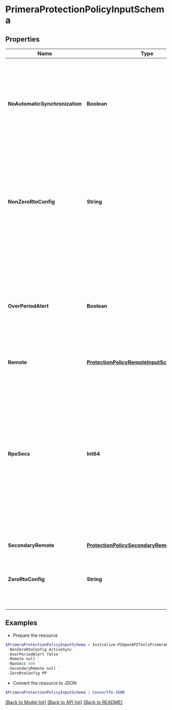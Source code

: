 # PrimeraProtectionPolicyInputSchema
## Properties

Name | Type | Description | Notes
------------ | ------------- | ------------- | -------------
**NoAutomaticSynchronization** | **Boolean** | Enabling this option results in no synchronization happening between the source and target application sets. This is applicable only in case of periodic replication, and is disabled by default. | [optional] 
**NonZeroRtoConfig** | **String** | Non-Zero RTO configuration to be used - Active Sync. Even the plain synchronous replication is non zero RTO configuration but for this plain sync configuration, no need to specify any value in this parameter. Cannot be used along with zeroRtoConfig | [optional] 
**OverPeriodAlert** | **Boolean** | If synchronization of an asynchronous periodic protection takes longer to complete than its synchronization period, an alert is generated. This property is not valid and hence cannot be enabled in case of synchronous replication. | [optional] 
**Remote** | [**ProtectionPolicyRemoteInputSchema**](ProtectionPolicyRemoteInputSchema.md) |  | 
**RpoSecs** | **Int64** | Specifies recovery point objective in seconds for asynchronous periodic protection. Range: 60 - 63072000, and should be an even number. For Synchronous replication, the value defaults to zero even if it is specified. For Asynchronous replication, if rpoSecs is not specified then it would be considered under the no-automatic-synchronization option, and no synchronization happens. | [optional] 
**SecondaryRemote** | [**ProtectionPolicySecondaryRemoteInputSchema**](ProtectionPolicySecondaryRemoteInputSchema.md) |  | [optional] 
**ZeroRtoConfig** | **String** | Zero RTO configuration to be used. Peer Persistence, Active Peer Persistence. Cannot be used along with nonZeroRtoConfig | [optional] 

## Examples

- Prepare the resource
```powershell
$PrimeraProtectionPolicyInputSchema = Initialize-PSOpenAPIToolsPrimeraProtectionPolicyInputSchema  -NoAutomaticSynchronization false `
 -NonZeroRtoConfig ActiveSync `
 -OverPeriodAlert false `
 -Remote null `
 -RpoSecs 600 `
 -SecondaryRemote null `
 -ZeroRtoConfig PP
```

- Convert the resource to JSON
```powershell
$PrimeraProtectionPolicyInputSchema | ConvertTo-JSON
```

[[Back to Model list]](../README.md#documentation-for-models) [[Back to API list]](../README.md#documentation-for-api-endpoints) [[Back to README]](../README.md)


